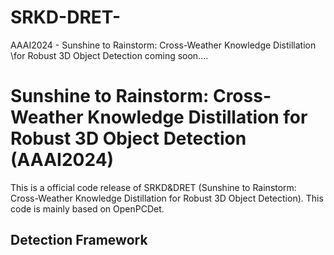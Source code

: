 # SRKD-DRET-
AAAI2024 - Sunshine to Rainstorm: Cross-Weather Knowledge Distillation \\for Robust 3D Object Detection
coming soon....
# Sunshine to Rainstorm: Cross-Weather Knowledge Distillation for Robust 3D Object Detection (AAAI2024)

This is a official code release of SRKD&DRET (Sunshine to Rainstorm: Cross-Weather Knowledge Distillation for Robust 3D Object Detection). This code is mainly based on OpenPCDet.

## Detection Framework
